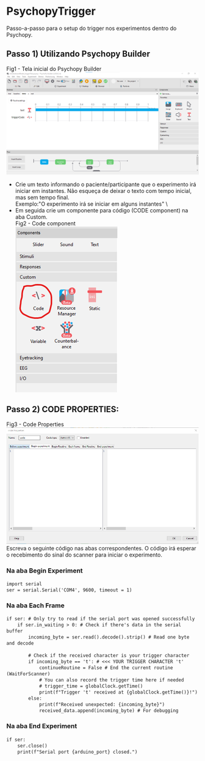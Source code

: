 # PsychopyTrigger
Passo-a-passo para o setup do trigger nos experimentos dentro do Psychopy.

## Passo 1) Utilizando Psychopy Builder
Fig1 - Tela inicial do Psychopy Builder \
![Psychopy Builder](https://github.com/icaroafoliveira/PsychopyTrigger/blob/main/tela1.png)
- Crie um texto informando o paciente/participante que o experimento irá iniciar em instantes. Não esqueça de deixar o texto com tempo inicial, mas sem tempo final. \
    Exemplo:"O experimento irá se iniciar em alguns instantes" \
- Em seguida crie um componente para código (CODE component) na aba Custom. \
  Fig2 - Code component \
![CODE COMPONENT](https://github.com/icaroafoliveira/PsychopyTrigger/blob/main/tela2(CODE_COMPONENT).png)

## Passo 2) CODE PROPERTIES:
Fig3 - Code Properties
![Psychopy Code Properties](https://github.com/icaroafoliveira/PsychopyTrigger/blob/main/tela3.png)
Escreva o seguinte código nas abas correspondentes. O código irá esperar o recebimento do sinal do scanner para iniciar o experimento.

### Na aba **Begin Experiment**
```
import serial
ser = serial.Serial('COM4', 9600, timeout = 1)
```
### Na aba **Each Frame**
```
if ser: # Only try to read if the serial port was opened successfully
    if ser.in_waiting > 0: # Check if there's data in the serial buffer
        incoming_byte = ser.read().decode().strip() # Read one byte and decode

        # Check if the received character is your trigger character
        if incoming_byte == 't': # <<< YOUR TRIGGER CHARACTER 't'
            continueRoutine = False # End the current routine (WaitForScanner)
            # You can also record the trigger time here if needed
            # trigger_time = globalClock.getTime()
            print(f"Trigger 't' received at {globalClock.getTime()}!")
        else:
            print(f"Received unexpected: {incoming_byte}")
            received_data.append(incoming_byte) # For debugging
```
### Na aba **End Experiment**

```
if ser:
    ser.close()
    print(f"Serial port {arduino_port} closed.")
```
